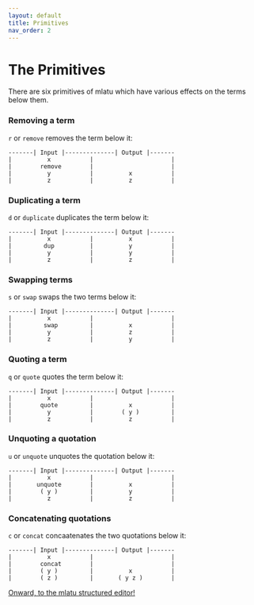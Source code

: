 ```yaml
---
layout: default
title: Primitives
nav_order: 2
---
```


# The Primitives

There are six primitives of mlatu which have various effects on the terms below them.


### Removing a term

`r` or `remove` removes the term below it:

```
-------| Input |--------------| Output |-------
|          x           |                      |
|        remove        |                      |
|          y           |          x           |
|          z           |          z           |
```

### Duplicating a term

`d` or `duplicate` duplicates the term below it:

```
-------| Input |--------------| Output |-------
|          x           |          x           |
|         dup          |          y           |
|          y           |          y           |
|          z           |          z           |
```

### Swapping terms

`s` or `swap` swaps the two terms below it:

```
-------| Input |--------------| Output |-------
|          x           |                      |
|         swap         |          x           |
|          y           |          z           |
|          z           |          y           |
```

### Quoting a term

`q` or `quote` quotes the term below it:

```
-------| Input |--------------| Output |-------
|          x           |                      |
|        quote         |          x           |
|          y           |        ( y )         |
|          z           |          z           |
```

### Unquoting a quotation

`u` or `unquote` unquotes the quotation below it:

```
-------| Input |--------------| Output |-------
|          x           |                      |
|       unquote        |          x           |
|        ( y )         |          y           |
|          z           |          z           |
```

### Concatenating quotations

`c` or `concat` concaatenates the two quotations below it:

```
-------| Input |--------------| Output |-------
|          x           |                      |
|        concat        |                      |
|        ( y )         |          x           |
|        ( z )         |       ( y z )        |
```

[Onward, to the mlatu structured editor!](editor.md)

